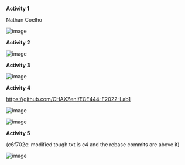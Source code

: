 **Activity 1**

Nathan Coelho

![image](https://user-images.githubusercontent.com/53286365/190491011-6334da61-059c-4bc5-8a02-c85dc8723d19.png)

**Activity 2**

![image](https://user-images.githubusercontent.com/53286365/190673821-4c31636f-a3ed-4314-8a0e-50f3eb473bbb.png)

**Activity 3**

![image](https://user-images.githubusercontent.com/53286365/190676161-193775d4-177a-473a-9e94-44898bb4954a.png)

**Activity 4** 

https://github.com/CHAXZeni/ECE444-F2022-Lab1

![image](https://user-images.githubusercontent.com/53286365/190677872-38a86064-0c03-4ebc-8b72-444a319862c2.png)

![image](https://user-images.githubusercontent.com/53286365/190682237-2197f542-150d-410a-905a-026a191bac4e.png)

**Activity 5**

(c6f702c: modified tough.txt is c4 and the rebase commits are above it)

![image](https://user-images.githubusercontent.com/53286365/190684447-8addc7e2-9df2-40ca-8fa2-edd834cefcea.png)

